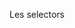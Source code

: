 Les selectors

<script>

$(document).ready(functon(){                         // cette ligne veut dire " lorsque ma page (document) est prêt(ready) lancer cette fonction
       
       
});


pour selectionner une class c'est avec un "."
pour sélectionner un id c'est avec un "#"

Events ( les événements )

mouseenter : cacher un élément lorsque l'on passe la souris dessus

mouseleave : pour faire apparaître lorsque l'on passe dessus

hover : cache quand t'es dessus

Exemple :

$(functon(){

       $("#p1)
       
});

Effects ( effets)

elles peuvent être utiliser dans les fonctions hide et show mais aussi avec les fade

notamment le temps pour fermer paragraphe , exprimé en string ou chiffre  //  .hide(1000)
on peut y ajouter des callback pour exécuter une action après l'action de l’élément

Exemple :

"$('#p2') .hide(3000, function() {
   "$('#p3') .hide(3000);
}

Dans cette exemple une fois que le paragraphe 2 se ferme en 3 secondes, le paragraphes se fermera lui aussi à la suite .

toggle : permet de d’exécuter l'inverse de l’élément si il est visible il va le rendre invisible et à l'inverse il peut le rendre visible si il est invisible
fadeout : permet de faire disparaître un élément en le floutant
fadein : ouvre en flottant

fadeto : il permet de flouter jusqu’à quelque chose dans se cas là il faut lui ajouter une caractéristique de 0.0 a 1.0 sachant qu'à 0 il le floute entièrement donc invisible

Slideup : fait disparaître vers le haut
Slidedown : fait apparaître vers le bas

Animations

se met dans une fonction en utilisant un selector

    $(selector).animate (arg1);  la fonction animate cette fonction prend des arguments
       
       arg1 le premier est un objet qui correspond au propriété qu'on veut animé du selector

on peut gerer ici les marges avec left/right , opacity pour la transparence, width pour la taille.....

       width: +=150 veut qu'on ajoute 150 à la valeur initial
il y a 2 facon d'executer tout ca , soit tout d'un coup soit chaque propriété à la suite

Exemple 1 : Tout d'un coup

    $("div") .animate( { left: '60px'} , opacity: 0,2, width: '50px', height: '50px  }, 3000 // vitesse // );

Exemple 2 : A la Suite

$("div") .animate( { left: '60px' } , 3000 );
$("div") .animate( { opacity: 0,2 } , 3000 );
$("div") .animate( {  width: '50px' } , 3000 );
$("div") .animate( {height: '50px }, 3000 );

       arg2 correspond a la vitesse
ici la vitesse se fait en ms il suffit de mettre entre 0 et 10000+ sachant que 10000=10sec

       arg3 correspond au callback

les arg2 et 3 sont optionnels

JQuery et HTML

4 fonction  Text , html , Val et att les 4 fonctions permettent de changer des éléments html


la fonction append permet d'ajouter des éléments dans le selector à la suite  
la fonction prepend permet d'ajouter des éléments dans le selector mais au rebut
la fonction after permet d'ajouter un élément mais a la suite de l’élément selector à l’extérieur
la fonction before permet d'ajouter un élément avant le selector à l’extérieur  
la fonction remove permet d'enlever des éléments
la fonction empty permet d'enlever le contenu d'une div par exemple


JQuery et CSS

addclass permet d'ajouter une class a un élément

removeclass permet de retirer une class a un élément 

toggleclass permet de mettre et enlever en fonction de si la class y est ou n'y est pas

Exemple 

    $(selector) .addclass ("red");
    $(selector) .removeclass ("red") ; 

en utilisant la fonction css on va pouvoir infiltrer les informations du selector et ajouter et modifier les attributs css 

Exemple 

    $(selector) .css ({ "color: "red", font-weight: "blod", background: "yellow" );


Arborescence des éléments 

en ajoutant ".parent().css à la fonction css on va pouvoir configurer l’élément parent selector

Exemple 

$(selector) .parent().css ({ "font-weight: "blod" );

pour pouvoir modifier le parent et le grand parent il faut ajouter un s au parents()

Exemple 

$(selector) .parents().css ({ "font-weight: "blod" );

pour pouvoir modifier uniquiment le grand parent il faut lui attribuer une class et le faire savoir a parent(special)

Exemple  

$(selector) parents(.special).cs ({ "font-weight: "blod" );

pour modifier l'enfant du selector c'est la même chose mais en utilisant la fonction children.

find("p") permet de selectionné tout les descendant qui correspond a un paragraphe 

sibling() est une fonction qui permet de ciblé les frères du selector

next() permet de ciblé le frère qui viens juste après le selector 

first() permet de choisir le tout premier élément  du selector

filter() permet de filtrer et selectionné uniquement les élément qu'on veut il s'aide des class.  filter( #special )

AJAX

permet de rafraichir une partie de page en allant chercher les informations sur un serveur par exemple 